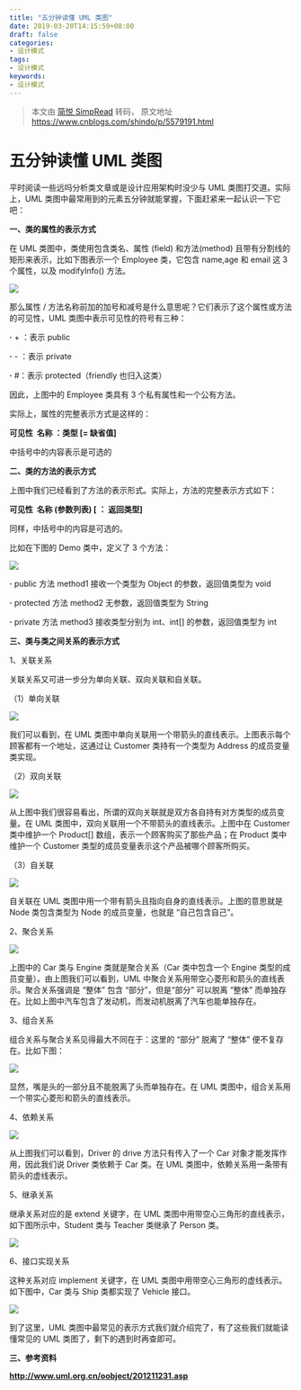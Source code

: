 ```yaml
---
title: "五分钟读懂 UML 类图"
date: 2019-03-20T14:15:59+08:00
draft: false
categories:
- 设计模式
tags:
- 设计模式
keywords:
- 设计模式
---
```


> 本文由 [简悦 SimpRead](http://ksria.com/simpread/) 转码， 原文地址 https://www.cnblogs.com/shindo/p/5579191.html

# 五分钟读懂 UML 类图

平时阅读一些远吗分析类文章或是设计应用架构时没少与 UML 类图打交道。实际上，UML 类图中最常用到的元素五分钟就能掌握，下面赶紧来一起认识一下它吧：

**一、类的属性的表示方式**

在 UML 类图中，类使用包含类名、属性 (field) 和方法(method) 且带有分割线的矩形来表示，比如下图表示一个 Employee 类，它包含 name,age 和 email 这 3 个属性，以及 modifyInfo() 方法。

<img src="https://images2015.cnblogs.com/blog/617148/201606/617148-20160612221055090-339746853.jpg"/>

那么属性 / 方法名称前加的加号和减号是什么意思呢？它们表示了这个属性或方法的可见性，UML 类图中表示可见性的符号有三种：

**·** + ：表示 public

**·** - ：表示 private

**·** #：表示 protected（friendly 也归入这类）

因此，上图中的 Employee 类具有 3 个私有属性和一个公有方法。

实际上，属性的完整表示方式是这样的：

**可见性  名称 ：类型 [= 缺省值]**

中括号中的内容表示是可选的

**二、类的方法的表示方式**

上图中我们已经看到了方法的表示形式。实际上，方法的完整表示方式如下：

**可见性  名称 (参数列表) [ ： 返回类型]**

同样，中括号中的内容是可选的。

比如在下图的 Demo 类中，定义了 3 个方法：

<img src="https://images2015.cnblogs.com/blog/617148/201606/617148-20160612222105058-2140837213.jpg"/>

**·** public 方法 method1 接收一个类型为 Object 的参数，返回值类型为 void

**·** protected 方法 method2 无参数，返回值类型为 String

**·** private 方法 method3 接收类型分别为 int、int[] 的参数，返回值类型为 int

**三、类与类之间关系的表示方式**

1、关联关系

关联关系又可进一步分为单向关联、双向关联和自关联。

（1）单向关联

<img src="https://images2015.cnblogs.com/blog/617148/201606/617148-20160612224805636-1840590061.jpg"/>

我们可以看到，在 UML 类图中单向关联用一个带箭头的直线表示。上图表示每个顾客都有一个地址，这通过让 Customer 类持有一个类型为 Address 的成员变量类实现。

（2）双向关联

<img src="https://images2015.cnblogs.com/blog/617148/201606/617148-20160612225006840-13774319.jpg"/>

从上图中我们很容易看出，所谓的双向关联就是双方各自持有对方类型的成员变量。在 UML 类图中，双向关联用一个不带箭头的直线表示。上图中在 Customer 类中维护一个 Product[] 数组，表示一个顾客购买了那些产品；在 Product 类中维护一个 Customer 类型的成员变量表示这个产品被哪个顾客所购买。

（3）自关联

<img src="https://images2015.cnblogs.com/blog/617148/201606/617148-20160612225239636-76459111.jpg"/>

自关联在 UML 类图中用一个带有箭头且指向自身的直线表示。上图的意思就是 Node 类包含类型为 Node 的成员变量，也就是 “自己包含自己”。

2、聚合关系

<img src="https://images2015.cnblogs.com/blog/617148/201606/617148-20160612225421496-664373564.jpg"/>

上图中的 Car 类与 Engine 类就是聚合关系（Car 类中包含一个 Engine 类型的成员变量）。由上图我们可以看到，UML 中聚合关系用带空心菱形和箭头的直线表示。聚合关系强调是 “整体” 包含 “部分”，但是“部分” 可以脱离 “整体” 而单独存在。比如上图中汽车包含了发动机，而发动机脱离了汽车也能单独存在。

3、组合关系

组合关系与聚合关系见得最大不同在于：这里的 “部分” 脱离了 “整体” 便不复存在。比如下图：

<img src="https://images2015.cnblogs.com/blog/617148/201606/617148-20160612232819824-829657559.jpg"/>

显然，嘴是头的一部分且不能脱离了头而单独存在。在 UML 类图中，组合关系用一个带实心菱形和箭头的直线表示。

4、依赖关系

<img src="https://images2015.cnblogs.com/blog/617148/201606/617148-20160612232951746-9292157.jpg"/>

从上图我们可以看到，Driver 的 drive 方法只有传入了一个 Car 对象才能发挥作用，因此我们说 Driver 类依赖于 Car 类。在 UML 类图中，依赖关系用一条带有箭头的虚线表示。

5、继承关系

继承关系对应的是 extend 关键字，在 UML 类图中用带空心三角形的直线表示，如下图所示中，Student 类与 Teacher 类继承了 Person 类。

<img src="https://images2015.cnblogs.com/blog/617148/201606/617148-20160612233246199-1404301867.jpg"/>

6、接口实现关系

这种关系对应 implement 关键字，在 UML 类图中用带空心三角形的虚线表示。如下图中，Car 类与 Ship 类都实现了 Vehicle 接口。

<img src="https://images2015.cnblogs.com/blog/617148/201606/617148-20160612233430777-736506858.jpg"/>

到了这里，UML 类图中最常见的表示方式我们就介绍完了，有了这些我们就能读懂常见的 UML 类图了，剩下的遇到时再查即可。

**三、参考资料**

**http://www.uml.org.cn/oobject/201211231.asp**